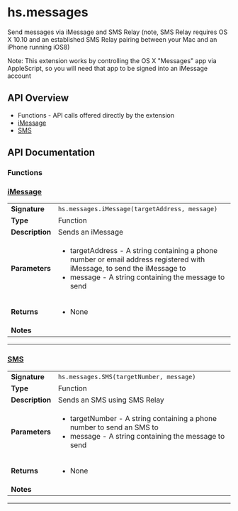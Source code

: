 # hs.messages

Send messages via iMessage and SMS Relay (note, SMS Relay requires OS X 10.10 and an established SMS Relay pairing between your Mac and an iPhone running iOS8)

Note: This extension works by controlling the OS X "Messages" app via AppleScript, so you will need that app to be signed into an iMessage account

## API Overview
* Functions - API calls offered directly by the extension
 * [iMessage](#imessage)
 * [SMS](#sms)

## API Documentation

### Functions


### [iMessage](#imessage)

|                                             |                                                                                     |
| --------------------------------------------|-------------------------------------------------------------------------------------|
| **Signature**                               | `hs.messages.iMessage(targetAddress, message)`                                                                    |
| **Type**                                    | Function                                                                     |
| **Description**                             | Sends an iMessage                                                                     |
| **Parameters**                              | <ul><li>targetAddress - A string containing a phone number or email address registered with iMessage, to send the iMessage to</li><li>message - A string containing the message to send</li></ul> |
| **Returns**                                 | <ul><li>None</li></ul>          |
| **Notes**                                   | <ul></ul>                |

---

### [SMS](#sms)

|                                             |                                                                                     |
| --------------------------------------------|-------------------------------------------------------------------------------------|
| **Signature**                               | `hs.messages.SMS(targetNumber, message)`                                                                    |
| **Type**                                    | Function                                                                     |
| **Description**                             | Sends an SMS using SMS Relay                                                                     |
| **Parameters**                              | <ul><li>targetNumber - A string containing a phone number to send an SMS to</li><li>message - A string containing the message to send</li></ul> |
| **Returns**                                 | <ul><li>None</li></ul>          |
| **Notes**                                   | <ul></ul>                |

---
